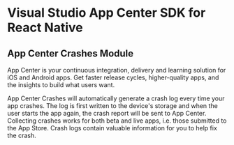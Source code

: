 # Visual Studio App Center SDK for React Native
## App Center Crashes Module

App Center is your continuous integration, delivery and learning solution for iOS and Android apps. Get faster release cycles, higher-quality apps, and the insights to build what users want.

App Center Crashes will automatically generate a crash log every time your app crashes. The log is first written to the device's storage and when the user starts the app again, the crash report will be sent to App Center. Collecting crashes works for both beta and live apps, i.e. those submitted to the App Store. Crash logs contain valuable information for you to help fix the crash.
